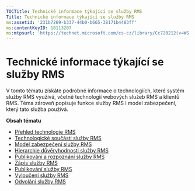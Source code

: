 ```yaml
---
TOCTitle: Technické informace týkající se služby RMS
Title: Technické informace týkající se služby RMS
ms:assetid: '231b7269-b337-44b0-b665-38171b4483ff'
ms:contentKeyID: 18113207
ms:mtpsurl: 'https://technet.microsoft.com/cs-cz/library/Cc720212(v=WS.10)'
---
```


Technické informace týkající se služby RMS
==========================================

V tomto tématu získáte podrobné informace o technologiích, které systém služby RMS využívá, včetně technologií webových služeb RMS a klientů RMS. Téma zároveň popisuje funkce služby RMS i model zabezpečení, který tato služba používá.

**Obsah tématu**

-   [Přehled technologie RMS](https://technet.microsoft.com/eb48c3de-e038-4fcb-a091-b67ea4fe0dc7)
-   [Technologické součásti služby RMS](https://technet.microsoft.com/05d99f6e-8170-458c-a7ef-cee6fa30f057)
-   [Model zabezpečení služby RMS](https://technet.microsoft.com/665db831-366d-4dca-9bb3-cc2912481fe1)
-   [Hierarchie důvěryhodnosti služby RMS](https://technet.microsoft.com/2d44182f-a653-4383-aba1-dade53f7cf9a)
-   [Publikování a rozpoznání služby RMS](https://technet.microsoft.com/336c0d55-fd7f-4aa9-b3e6-bfd6565b1086)
-   [Zápis služby RMS](https://technet.microsoft.com/999db3e1-e3ab-4513-87d9-d584ee334c00)
-   [Publikování služby RMS](https://technet.microsoft.com/a82f4172-546d-4fab-9f96-3f8b263a5b69)
-   [Vyloučení služby RMS](https://technet.microsoft.com/c17e393e-b6a9-4ae5-aee5-18baa6b32d4d)
-   [Odvolání služby RMS](https://technet.microsoft.com/72689f90-f3c5-4b61-94ea-d825f3199b3b)
